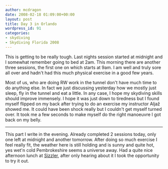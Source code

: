 ```yaml
---
author: mcdragon
date: 2008-02-18 01:09:00+00:00
layout: post
title: Day 3 in Orlando
wordpress_id: 91
categories:
- skydiving
- Skydiving Florida 2008
---
```


This is getting to be really tough. Last nights session started at midnight and I somewhat remember going to bed at 2am. This morning there are another three sessions, the first one on which starts at 9am. I am well and truly sore all over and hadn't had this much physical exercise in a good few years.


Most of us, who are doing RW work in the tunnel don't have much time to do anything else. In fact we just discussing yesterday how we mostly just sleep, fly in the tunnel and eat a little. In any case, I hope my skydiving skills should improve immensely.
I hope it was just down to tiredness but I found myself flipped on my back after trying to do an exercise my instructor Aljaž showed me. It could have been shock really but I couldn't get myself turned over. It took me a few seconds to make myself do the right manoeuvre I got back on my belly.



* * *



This part I write in the evening. Already completed 2 sessions today, only one left at midnight and another tomorrow. After doing so much exercise I feel really fit, the weather here is still holding and is sunny and quite hot, yes wet'n cold Pembrokeshire seems a universe away.
Had a quite nice afternoon lunch at [Sizzler](https://www.sizzler.com/), after only hearing about it I took the opportunity to try it out.

